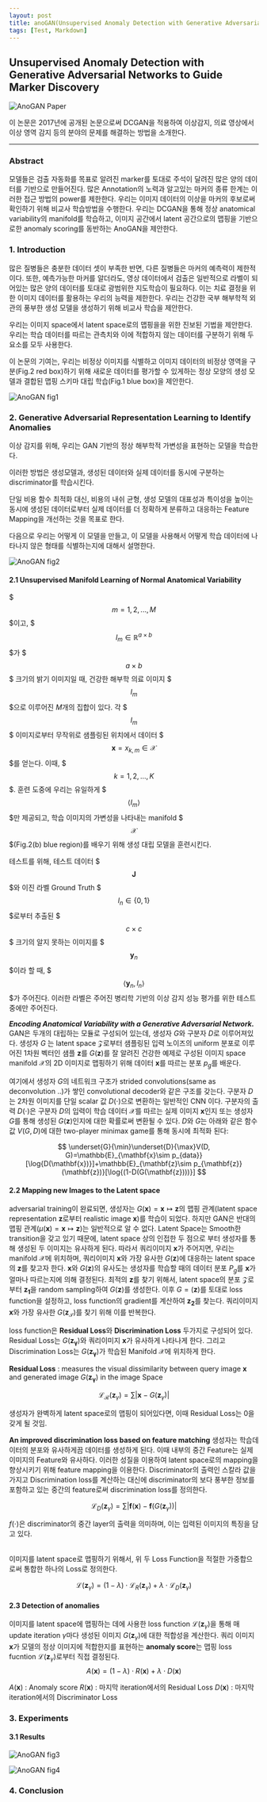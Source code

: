 ```yaml
---
layout: post
title: anoGAN(Unsupervised Anomaly Detection with Generative Adversarial Networks to Guide Marker Discovery)
tags: [Test, Markdown]
---
```


## Unsupervised Anomaly Detection with Generative Adversarial Networks to Guide Marker Discovery
![AnoGAN Paper](https://github.com/uk-kim/uk-kim.github.io/blob/master/_posts/2019-01-06-anoGAN/anogan_paper.png?raw=true)

이 논문은 2017년에 공개된 논문으로써 DCGAN을 적용하여 이상감지, 의료 영상에서 이상 영역 감지 등의 분야의 문제를 해결하는 방법을 소개한다.

---
### Abstract
모델들은 검출 자동화를 목표로 알려진 marker를 토대로 주석이 달려진 많은 양의 데이터를 기반으로 만들어진다. 많은 Annotation의 노력과 알고있는 마커의 종류 한계는 이러한 접근 방법의 power를 제한한다. 우리는 이미지 데이터의 이상을 마커의 후보로써 확인하기 위해 비교사 학습방법을 수행한다. 우리는 DCGAN을 통해 정상 anatomical variability의 manifold를 학습하고, 이미지 공간에서 latent 공간으로의 맵핑을 기반으로한 anomaly scoring를 동반하는 AnoGAN을 제안한다.

### 1. Introduction
많은 질병들은 충분한 데이터 셋이 부족한 반면, 다른 질병들은 마커의 예측력이 제한적이다. 또한, 예측가능한 마커를 알더라도, 영상 데이터에서 검출은 일반적으로 라벨이 되어있는 많은 양의 데이터를 토대로 광범위한 지도학습이 필요하다. 이는 치료 결정을 위한 이미지 데이터를 활용하는 우리의 능력을 제한한다. 우리는 건강한 국부 해부학적 외관의 풍부한 생성 모델을 생성하기 위해 비교사 학습을 제안한다.

우리는 이미지 space에서 latent space로의 맵핑을을 위한 진보된 기법을 제안한다. 우리는 학습 데이터를 따르는 관측치와 이에 적합하지 않는 데이터를 구분하기 위해 두 요소를 모두 사용한다.


이 논문의 기여는, 우리는 비정상 이미지를 식별하고 이미지 데이터의 비정상 영역을 구분(Fig.2 red box)하기 위해 새로운 데이터를 평가할 수 있게하는 정상 모양의 생성 모델과 결합된 맵핑 스키마 대립 학습(Fig.1 blue box)을 제안한다.

![AnoGAN fig1](https://github.com/uk-kim/uk-kim.github.io/blob/master/_posts/2019-01-06-anoGAN/anogan_fig1.png?raw=true)

### 2. Generative Adversarial Representation Learning to Identify Anomalies
이상 감지를 위해, 우리는 GAN 기반의 정상 해부학적 가변성을 표현하는 모델을 학습한다.

이러한 방법은 생성모델과, 생성된 데이터와 실제 데이터를 동시에 구분하는 discriminator를 학습시킨다.

단일 비용 함수 최적화 대신, 비용의 내쉬 균형, 생성 모델의 대표성과 특이성을 높이는 동시에 생성된 데이터로부터 실제 데이터를 더 정확하게 분류하고 대응하는 Feature Mapping을 개선하는 것을 목표로 한다.

다음으로 우리는 어떻게 이 모델을 만들고, 이 모델을 사용해서 어떻게 학습 데이터에 나타나지 않은 형태를 식별하는지에 대해서 설명한다.

![AnoGAN fig2](https://github.com/uk-kim/uk-kim.github.io/blob/master/_posts/2019-01-06-anoGAN/anogan_fig2.png?raw=true)
#### 2.1 Unsupervised Manifold Learning of Normal Anatomical Variability

$$$m = 1, 2, ..., M$$$이고, $$$I_m \in \mathbb{R}^{a \times b}$$$가 $$$a \times b$$$ 크기의 밝기 이미지일 때, 건강한 해부학 의료 이미지 $$$I_m$$$으로 이루어진 $M$개의 집합이 있다.
각 $$$I_m$$$ 이미지로부터 무작위로 샘플링된 위치에서 데이터 $$$\mathbf{x}=x_{k,m}\in \mathcal{X}$$$를 얻는다. 이때, $$$k=1,2,...,K$$$.
훈련 도중에 우리는 유일하게 $$$\langle I_m \rangle$$$만 제공되고, 학습 이미지의 가변성을 나타내는 manifold $$$\mathcal{X}$$$(Fig.2(b) blue region)를 배우기 위해 생성 대립 모델을 훈련시킨다.

테스트를 위해, 테스트 데이터 $$$\mathbf{J}$$$와 이진 라벨 Ground Truth $$$l_n \in \{0, 1\}$$$로부터 추출된 $$$c \times c$$$ 크기의 알지 못하는 이미지를 $$$\mathbf{y}_n$$$이라 할 때, $$$\langle \mathbf{y}_n, l_n \rangle$$$가 주어진다.
이러한 라벨은 주어진 병리학 기반의 이상 감지 성능 평가를 위한 테스트 중에만 주어진다.

<i><b>Encoding Anatomical Variability with a Generative Adversarial Network.</b></i>
GAN은 두개의 대립하는 모듈로 구성되어 있는데, 생성자 $G$와 구분자 $D$로 이루어져있다.
생성자 $G$ 는 latent space $\mathcal{Z}$로부터 샘플링된 입력 노이즈의 uniform 분포로 이루어진 1차원 벡터인 샘플 $\mathbf{z}$를 $G(\mathbf{z})$를 잘 알려진 건강한 예제로 구성된 이미지 space manifold $\mathcal{X}$의 2D 이미지로 맵핑하기 위해 데이터 $\mathbf{x}$를 따르는 분포 $p_g$를 배운다.

여기에서 생성자 $G$의 네트워크 구조가 strided convolutions(same as deconvolution ..)가 쌓인 convolutional decoder와 같은 구조를 갖는다. 구분자 $D$는 2차원 이미지를 단일 scalar 값 $D(\cdot)$으로 변환하는 일반적인 CNN 이다. 구분자의 출력 $D(\cdot)$은 구분자 $D$의 입력이 학습 데이터 $\mathcal{X}$를 따르는 실제 이미지 $\mathbf{x}$인지 또는 생성자 $G$를 통해 생성된 $G(\mathbf{z})$인지에 대한 확률로써 변환될 수 있다.
$D$와 $G$는 아래와 같은 함수값 $V(G, D)$에 대한 two-player minimax game를 통해 동시에 최적화 된다:

$$
\underset{G}{\min}\underset{D}{\max}V(D, G)=\mathbb{E}_{\mathbf{x}\sim p_{data}}
[\log{D(\mathbf{x})}]+\mathbb{E}_{\mathbf{z}\sim p_{\mathbf{z}}(\mathbf{z})}[\log{(1-D(G(\mathbf{z})))}]
$$


#### 2.2 Mapping new Images to the Latent space
adversarial training이 완료되면, 생성자는 $G(\mathbf{x})=\mathbf{x}\longmapsto \mathbf{z}$의 맵핑 관계(latent space representation $\mathbf{z}$로부터 realistic image $\mathbf{x}$)를 학습이 되었다. 하지만 GAN은 반대의 맵핑 관계($\mu(\mathbf{x})=\mathbf{x}\longmapsto \mathbf{z}$)는 일반적으로 알 수 없다. Latent Space는 Smooth한 transition을 갖고 있기 때문에, latent space 상의 인접한 두 점으로 부터 생성자를 통해 생성된 두 이미지는 유사하게 된다. 따라서 쿼리이미지 $\mathbf{x}$가 주어지면, 우리는 manifold $\mathcal{X}$에 위치하며, 쿼리이미지 $\mathbf{x}$와 가장 유사한 $G(\mathbf{z})$에 대응하는 latent space의 $\mathbf{z}$를 찾고자 한다. $\mathbf{x}$와 $G(\mathbf{z})$의 유사도는 생성자를 학습할 때의 데이터 분포 $P_g$를 $\mathbf{x}$가 얼마나 따르는지에 의해 결정된다.
최적의 $\mathbf{z}$를 찾기 위해서, latent space의 분포 $\mathcal{Z}$로부터 $\mathbf{z_1}$을 random sampling하여 $G(\mathbf{z})$를 생성한다. 이후 $G=(\mathbf{z})$를 토대로 loss function을 설정하고, loss function의 gradient를 계산하여 $\mathbf{z_2}$를 찾는다. 쿼리이미지 $\mathbf{x}$와 가장 유사한 $G(\mathbf{z_{\mathcal{T}}})$를 찾기 위해 이를 반복한다.

loss function은 <b>Residual Loss</b>와 <b>Discrimination Loss</b> 두가지로 구성되어 있다.
Residual Loss는 $G(\mathbf{z_{\gamma}})$와 쿼리이미지 $\mathbf{x}$가 유사하게 나타나게 한다. 그리고 Discrimination Loss는 $G(\mathbf{z_{\gamma}})$가 학습된 Manifold $\mathcal{X}$에 위치하게 한다.

<b>Residual Loss</b> : measures the visual dissimilarity between query image $\mathbf{x}$ and generated image $G(\mathbf{z_{\gamma}})$ in the image Space

$$
\mathcal{L_R}(\mathbf{z}_\gamma)=\sum{\vert \mathbf{x} - G(\mathbf{z}_\gamma) \vert}
$$

생성자가 완벽하게 latent space로의 맵핑이 되어있다면, 이때 Residual Loss는 0을 갖게 될 것임.

<b>An improved discrimination loss based on feature matching</b>
생성자는 학습데이터의 분포와 유사하게끔 데이터를 생성하게 된다. 이때 내부의 중간 Feature는 실제 이미지의 Feature와 유사하다. 이러한 성질을 이용하여 latent space로의 mapping을 향상시키기 위해 feature mapping을 이용한다. Discriminator의 출력인 스칼라 값을 가지고 Discrimination loss를 계산하는 대신에 discriminator의 보다 풍부한 정보를 포함하고 있는 중간의 feature로써 discrimination loss를 정의한다.

$$
\mathcal{L}_D(\mathbf{z}_\gamma)=\sum \vert \mathbf{f}(\mathbf{x}) - \mathbf{f}(G(\mathbf{z}_\gamma)) \vert
$$

$f(\cdot)$은 discriminator의 중간 layer의 출력을 의미하며, 이는 입력된 이미지의 특징을 담고 있다.

<br>
이미지를 latent space로 맵핑하기 위해서, 위 두 Loss Function을 적절한 가중합으로써 통합한 하나의 Loss로 정의한다.

$$
\mathcal{L} (\mathbf{z}_\gamma) =
(1 - \lambda) \cdot \mathcal{L}_R (\mathbf{z}_\gamma) +
\lambda \cdot \mathcal{L}_D (\mathbf{z}_\gamma)
$$

#### 2.3 Detection of anomalies
이미지를 latent space에 맵핑하는 데에 사용한 loss function $\mathcal{L}(\mathbf{z}_\gamma)$을 통해 매 update iteration $\gamma$마다 생성된 이미지 $G(\mathbf{z}_\gamma)$에 대한 적합성을 계산한다.
쿼리 이미지 $\mathbf{x}$가 모델의 정상 이미지에 적합한지를 표현하는 <b>anomaly score</b>는 맵핑 loss fucntion $\mathcal{L}(\mathbf{z}_\gamma)$로부터 직접 결정된다.
$$
A(\mathbf{x}) = (1-\lambda) \cdot R(\mathbf{x}) + \lambda \cdot D(\mathbf{x})
$$

$A(\mathbf{x})$ : Anomaly score
$R(\mathbf{x})$ : 마지막 iteration에서의 Residual Loss
$D(\mathbf{x})$ : 마지막 iteration에서의 Discriminator Loss

### 3. Experiments
#### 3.1 Results
![AnoGAN fig3](https://github.com/uk-kim/uk-kim.github.io/blob/master/_posts/2019-01-06-anoGAN/anogan_fig3.png?raw=true)


![AnoGAN fig4](https://github.com/uk-kim/uk-kim.github.io/blob/master/_posts/2019-01-06-anoGAN/anogan_fig4.png?raw=true)

### 4. Conclusion
